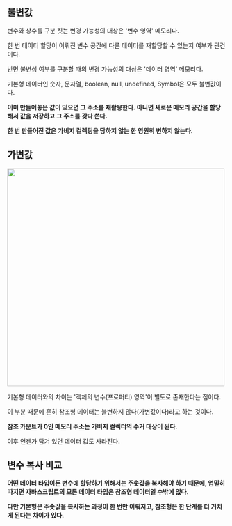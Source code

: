 ## 불변값

변수와 상수를 구분 짓는 변경 가능성의 대상은 '변수 영역' 메모리다.

한 번 데이터 할당이 이뤄진 변수 공간에 다른 데이터를 재할당할 수 있는지 여부가 관건이다.

반면 불변성 여부를 구분할 때의 변경 가능성의 대상은 '데이터 영역' 메모리다.

기본형 데이터인 숫자, 문자열, boolean, null, undefined, Symbol은 모두 불변값이다.

**이미 만들어놓은 값이 있으면 그 주소를 재활용한다. 아니면 새로운 메모리 공간을 할당해서 값을 저장하고 그 주소를 갖다 쓴다.**

**한 번 만들어진 값은 가비지 컬렉팅을 당하지 않는 한 영원히 변하지 않는다.**

## 가변값

<img width="500" alt="" src="https://github.com/user-attachments/assets/3e91f34b-d938-4cb5-95b3-ae9fe8465f86" />

기본형 데이터와의 차이는 '객체의 변수(프로퍼티) 영역'이 별도로 존재한다는 점이다.

이 부분 때문에 흔히 참조형 데이터는 불변하지 않다(가변값이다)라고 하는 것이다.

**참조 카운트가 0인 메모리 주소는 가비지 컬렉터의 수거 대상이 된다.**

이후 언젠가 담겨 있던 데이터 값도 사라진다.

## 변수 복사 비교

**어떤 데이터 타입이든 변수에 할당하기 위해서는 주솟값을 복사해야 하기 때문에, 엄밀히 따지면 자바스크립트의 모든 데이터 타입은 참조형 데이터일 수밖에 없다.**

**다만 기본형은 주솟값을 복사하는 과정이 한 번만 이뤄지고, 참조형은 한 단계를 더 거치게 된다는 차이가 있다.**
